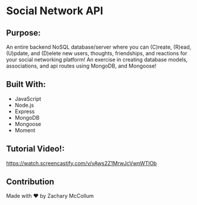 # Social Network API

## Purpose:
An entire backend NoSQL database/server where you can (C)reate, (R)ead, (U)pdate, and (D)elete new users, thoughts, friendships, and reactions for your social networking platform! An exercise in creating database models, associations, and api routes using MongoDB, and Mongoose!

## Built With:
* JavaScript
* Node.js
* Express
* MongoDB
* Mongoose
* Moment

## Tutorial Video!:
https://watch.screencastify.com/v/vAws2Z1MrwJcVwnWTlOb


## Contribution
Made with ❤️ by Zachary McCollum
